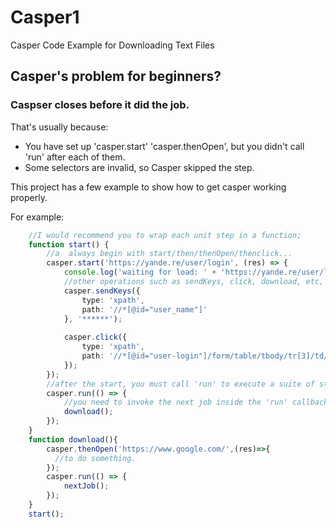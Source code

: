 # Casper1
Casper Code Example for Downloading Text Files

## Casper's problem for beginners?

### Caspser closes before it did the job.
That's usually because:
* You have set up 'casper.start' 'casper.thenOpen', but you didn't call 'run' after each of them.
* Some selectors are invalid, so Casper skipped the step.

This project has a few example to show how to get casper working properly.

For example:
```typescript
    //I would recommend you to wrap each unit step in a function;
    function start() {
        //a  always begin with start/then/thenOpen/thenclick...
        casper.start('https://yande.re/user/login', (res) => {
            console.log('waiting for load: ' + 'https://yande.re/user/login');
            //other operations such as sendKeys, click, download, etc, when no navigation is required, should be placed inside the start/then callbacks.
            casper.sendKeys({
                type: 'xpath',
                path: '//*[@id="user_name"]'
            }, '******');
            
            casper.click({
                type: 'xpath',
                path: '//*[@id="user-login"]/form/table/tbody/tr[3]/td/input'
            });
        });
        //after the start, you must call 'run' to execute a suite of steps.
        casper.run(() => {
            //you need to invoke the next job inside the 'run' callback.
            download();
        });
    }
    function download(){
        casper.thenOpen('https://www.google.com/',(res)=>{
          //to do something.
        });
        casper.run(() => {
            nextJob();
        });
    }
    start();
```


